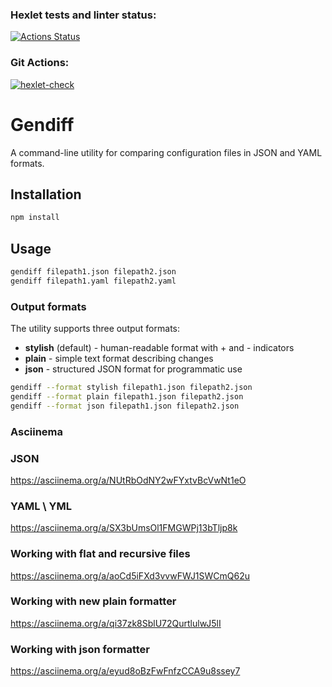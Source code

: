 ### Hexlet tests and linter status:
[![Actions Status](https://github.com/subbotaMan/frontend-project-46/actions/workflows/hexlet-check.yml/badge.svg)](https://github.com/subbotaMan/frontend-project-46/actions)

### Git Actions:
[![hexlet-check](https://github.com/subbotaMan/frontend-project-46/actions/workflows/hexlet-check.yml/badge.svg)](https://github.com/subbotaMan/frontend-project-46/actions/workflows/hexlet-check.yml)

# Gendiff

A command-line utility for comparing configuration files in JSON and YAML formats.

## Installation

```bash
npm install
```

## Usage

```bash
gendiff filepath1.json filepath2.json
gendiff filepath1.yaml filepath2.yaml
```

### Output formats

The utility supports three output formats:

- **stylish** (default) - human-readable format with + and - indicators
- **plain** - simple text format describing changes
- **json** - structured JSON format for programmatic use

```bash
gendiff --format stylish filepath1.json filepath2.json
gendiff --format plain filepath1.json filepath2.json
gendiff --format json filepath1.json filepath2.json
```

### Asciinema

### JSON
https://asciinema.org/a/NUtRbOdNY2wFYxtvBcVwNt1eO

### YAML \ YML
https://asciinema.org/a/SX3bUmsOl1FMGWPj13bTljp8k

### Working with flat and recursive files
https://asciinema.org/a/aoCd5iFXd3vvwFWJ1SWCmQ62u

### Working with new plain formatter
https://asciinema.org/a/qi37zk8SblU72QurtlulwJ5lI

### Working with json formatter
https://asciinema.org/a/eyud8oBzFwFnfzCCA9u8ssey7